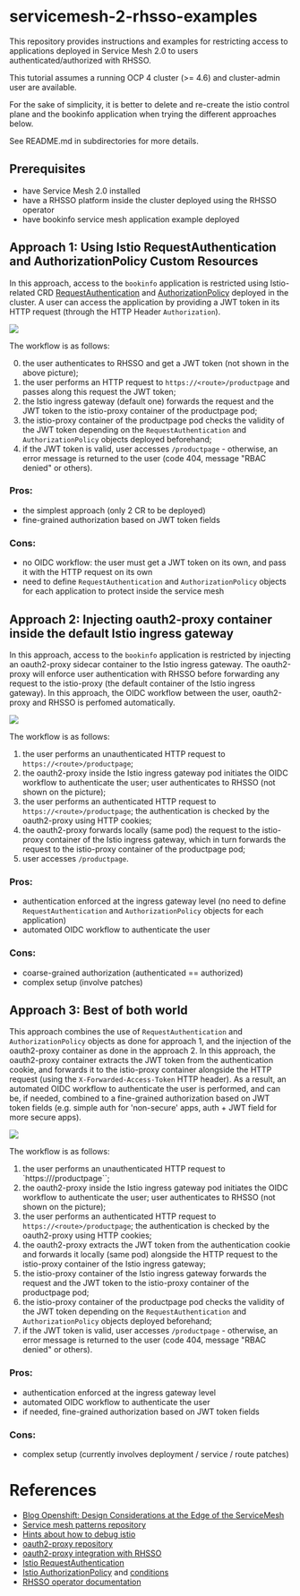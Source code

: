 # servicemesh-2-rhsso-examples

This repository provides instructions and examples for restricting access to applications deployed in Service Mesh 2.0 to users authenticated/authorized with RHSSO.

This tutorial assumes a running OCP 4 cluster (>= 4.6) and cluster-admin user are available. 

For the sake of simplicity, it is better to delete and re-create the istio control plane and the bookinfo application when trying the different approaches below.

See README.md in subdirectories for more details.

## Prerequisites

* have Service Mesh 2.0 installed
* have a RHSSO platform inside the cluster deployed using the RHSSO operator
* have bookinfo service mesh application example deployed 

## Approach 1: Using Istio RequestAuthentication and AuthorizationPolicy Custom Resources

In this approach, access to the `bookinfo` application is restricted using Istio-related CRD [RequestAuthentication](https://istio.io/latest/docs/reference/config/security/request_authentication/) and [AuthorizationPolicy](https://istio.io/latest/docs/reference/config/security/authorization-policy/) deployed in the cluster. A user can access the application by providing a JWT token in its HTTP request (through the HTTP Header `Authorization`).

![](draws/approach_1_istio_requestauthentication_authorizationpolicy.svg)

The workflow is as follows:

0. the user authenticates to RHSSO and get a JWT token (not shown in the above picture);
1. the user performs an HTTP request to `https://<route>/productpage` and passes along this request the JWT token;
2. the Istio ingress gateway (default one) forwards the request and the JWT token to the istio-proxy container of the productpage pod;
3. the istio-proxy container of the productpage pod checks the validity of the JWT token depending on the `RequestAuthentication` and `AuthorizationPolicy` objects deployed beforehand;
4. if the JWT token is valid, user accesses `/productpage` - otherwise, an error message is returned to the user (code 404, message "RBAC denied" or others).

### Pros:
* the simplest approach (only 2 CR to be deployed)
* fine-grained authorization based on JWT token fields

### Cons:
* no OIDC workflow: the user must get a JWT token on its own, and pass it with the HTTP request on its own
* need to define `RequestAuthentication` and `AuthorizationPolicy` objects for each application to protect inside the service mesh

## Approach 2: Injecting oauth2-proxy container inside the default Istio ingress gateway

In this approach, access to the `bookinfo` application is restricted by injecting an oauth2-proxy sidecar container to the Istio ingress gateway. The oauth2-proxy will enforce user authentication with RHSSO before forwarding any request to the istio-proxy (the default container of the Istio ingress gateway). In this approach, the OIDC workflow between the user, oauth2-proxy and RHSSO is perfomed automatically. 

![](draws/approach_2_oauth2-proxy_container_injection.svg)


The workflow is as follows:

1. the user performs an unauthenticated HTTP request to `https://<route>/productpage`;
2. the oauth2-proxy inside the Istio ingress gateway pod initiates the OIDC workflow to authenticate the user; user authenticates to RHSSO (not shown on the picture);
3. the user performs an authenticated HTTP request to `https://<route>/productpage`; the authentication is checked by the oauth2-proxy using HTTP cookies;
4. the oauth2-proxy forwards locally (same pod) the request to the istio-proxy container of the Istio ingress gateway, which in turn forwards the request to the istio-proxy container of the productpage pod;
5. user accesses `/productpage`.

### Pros:
* authentication enforced at the ingress gateway level (no need to define `RequestAuthentication` and `AuthorizationPolicy` objects for each application)
* automated OIDC workflow to authenticate the user

### Cons:
* coarse-grained authorization (authenticated == authorized)
* complex setup (involve patches)

## Approach 3: Best of both world

This approach combines the use of `RequestAuthentication` and `AuthorizationPolicy` objects as done for approach 1, and the injection of the oauth2-proxy container as done in the approach 2. In this approach, the oauth2-proxy container extracts the JWT token from the authentication cookie, and forwards it to the istio-proxy container alongside the HTTP request (using the `X-Forwarded-Access-Token` HTTP header). As a result, an automated OIDC workflow to authenticate the user is performed, and can be, if needed, combined to a fine-grained authorization based on JWT token fields (e.g. simple auth for 'non-secure' apps, auth + JWT field for more secure apps).

![](draws/approach_3_best_of_both.svg)

The workflow is as follows:

1. the user performs an unauthenticated HTTP request to `https://<route>/productpage``;
2. the oauth2-proxy inside the Istio ingress gateway pod initiates the OIDC workflow to authenticate the user; user authenticates to RHSSO (not shown on the picture);
3. the user performs an authenticated HTTP request to `https://<route>/productpage`; the authentication is checked by the oauth2-proxy using HTTP cookies;
4. the oauth2-proxy extracts the JWT token from the authentication cookie and forwards it locally (same pod) alongside the HTTP request to the istio-proxy container of the Istio ingress gateway;
5. the istio-proxy container of the Istio ingress gateway forwards the request and the JWT token to the istio-proxy container of the productpage pod;
6. the istio-proxy container of the productpage pod checks the validity of the JWT token depending on the `RequestAuthentication` and `AuthorizationPolicy` objects deployed beforehand;
7. if the JWT token is valid, user accesses `/productpage` - otherwise, an error message is returned to the user (code 404, message "RBAC denied" or others).

### Pros:
* authentication enforced at the ingress gateway level
* automated OIDC workflow to authenticate the user
* if needed, fine-grained authorization based on JWT token fields

### Cons:
* complex setup (currently involves deployment / service / route patches)

# References
* [Blog Openshift: Design Considerations at the Edge of the ServiceMesh](https://www.openshift.com/blog/design-considerations-at-the-edge-of-the-servicemesh)
* [Service mesh patterns repository](https://github.com/trevorbox/service-mesh-patterns/tree/master/ossm-2.0/auth)
* [Hints about how to debug istio](https://labs.consol.de/development/2020/05/07/debugging-istio.html)
* [oauth2-proxy repository](https://github.com/oauth2-proxy/oauth2-proxy)
* [oauth2-proxy integration with RHSSO](https://oauth2-proxy.github.io/oauth2-proxy/docs/configuration/oauth_provider/#keycloak-auth-provider)
* [Istio RequestAuthentication](https://istio.io/latest/docs/reference/config/security/request_authentication/) 
* [Istio AuthorizationPolicy](https://istio.io/latest/docs/reference/config/security/authorization-policy/) and [conditions](https://istio.io/latest/docs/reference/config/security/conditions/)
* [RHSSO operator documentation](https://access.redhat.com/documentation/en-us/red_hat_single_sign-on/7.4/html/server_installation_and_configuration_guide/operator)

